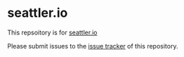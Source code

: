 # seattler.io
This repsoitory is for [seattler.io](https://seattler.io)

Please submit issues to the [issue tracker](https://github.com/taojing10/seattler.io/issues) of this repository.
